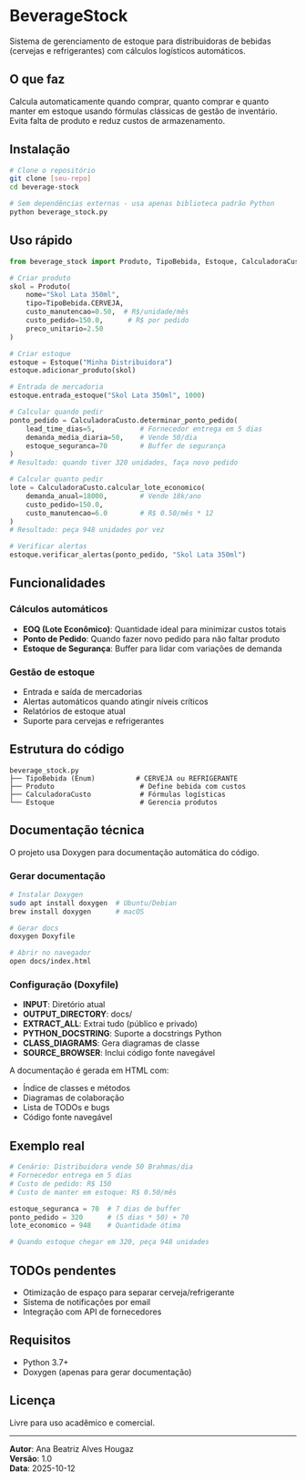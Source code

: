 # BeverageStock

Sistema de gerenciamento de estoque para distribuidoras de bebidas (cervejas e refrigerantes) com cálculos logísticos automáticos.

## O que faz

Calcula automaticamente quando comprar, quanto comprar e quanto manter em estoque usando fórmulas clássicas de gestão de inventário. Evita falta de produto e reduz custos de armazenamento.

## Instalação

```bash
# Clone o repositório
git clone [seu-repo]
cd beverage-stock

# Sem dependências externas - usa apenas biblioteca padrão Python
python beverage_stock.py
```

## Uso rápido

```python
from beverage_stock import Produto, TipoBebida, Estoque, CalculadoraCusto

# Criar produto
skol = Produto(
    nome="Skol Lata 350ml",
    tipo=TipoBebida.CERVEJA,
    custo_manutencao=0.50,  # R$/unidade/mês
    custo_pedido=150.0,      # R$ por pedido
    preco_unitario=2.50
)

# Criar estoque
estoque = Estoque("Minha Distribuidora")
estoque.adicionar_produto(skol)

# Entrada de mercadoria
estoque.entrada_estoque("Skol Lata 350ml", 1000)

# Calcular quando pedir
ponto_pedido = CalculadoraCusto.determinar_ponto_pedido(
    lead_time_dias=5,           # Fornecedor entrega em 5 dias
    demanda_media_diaria=50,    # Vende 50/dia
    estoque_seguranca=70        # Buffer de segurança
)
# Resultado: quando tiver 320 unidades, faça novo pedido

# Calcular quanto pedir
lote = CalculadoraCusto.calcular_lote_economico(
    demanda_anual=18000,        # Vende 18k/ano
    custo_pedido=150.0,
    custo_manutencao=6.0        # R$ 0.50/mês * 12
)
# Resultado: peça 948 unidades por vez

# Verificar alertas
estoque.verificar_alertas(ponto_pedido, "Skol Lata 350ml")
```

## Funcionalidades

### Cálculos automáticos

- **EOQ (Lote Econômico)**: Quantidade ideal para minimizar custos totais
- **Ponto de Pedido**: Quando fazer novo pedido para não faltar produto
- **Estoque de Segurança**: Buffer para lidar com variações de demanda

### Gestão de estoque

- Entrada e saída de mercadorias
- Alertas automáticos quando atingir níveis críticos
- Relatórios de estoque atual
- Suporte para cervejas e refrigerantes

## Estrutura do código

```
beverage_stock.py
├── TipoBebida (Enum)          # CERVEJA ou REFRIGERANTE
├── Produto                     # Define bebida com custos
├── CalculadoraCusto            # Fórmulas logísticas
└── Estoque                     # Gerencia produtos
```

## Documentação técnica

O projeto usa Doxygen para documentação automática do código.

### Gerar documentação

```bash
# Instalar Doxygen
sudo apt install doxygen  # Ubuntu/Debian
brew install doxygen      # macOS

# Gerar docs
doxygen Doxyfile

# Abrir no navegador
open docs/index.html
```

### Configuração (Doxyfile)

- **INPUT**: Diretório atual
- **OUTPUT_DIRECTORY**: docs/
- **EXTRACT_ALL**: Extrai tudo (público e privado)
- **PYTHON_DOCSTRING**: Suporte a docstrings Python
- **CLASS_DIAGRAMS**: Gera diagramas de classe
- **SOURCE_BROWSER**: Inclui código fonte navegável

A documentação é gerada em HTML com:
- Índice de classes e métodos
- Diagramas de colaboração
- Lista de TODOs e bugs
- Código fonte navegável

## Exemplo real

```python
# Cenário: Distribuidora vende 50 Brahmas/dia
# Fornecedor entrega em 5 dias
# Custo de pedido: R$ 150
# Custo de manter em estoque: R$ 0.50/mês

estoque_seguranca = 70  # 7 dias de buffer
ponto_pedido = 320      # (5 dias * 50) + 70
lote_economico = 948    # Quantidade ótima

# Quando estoque chegar em 320, peça 948 unidades
```

## TODOs pendentes

- Otimização de espaço para separar cerveja/refrigerante
- Sistema de notificações por email
- Integração com API de fornecedores

## Requisitos

- Python 3.7+
- Doxygen (apenas para gerar documentação)

## Licença

Livre para uso acadêmico e comercial.

---

**Autor**: Ana Beatriz Alves Hougaz  
**Versão**: 1.0  
**Data**: 2025-10-12
